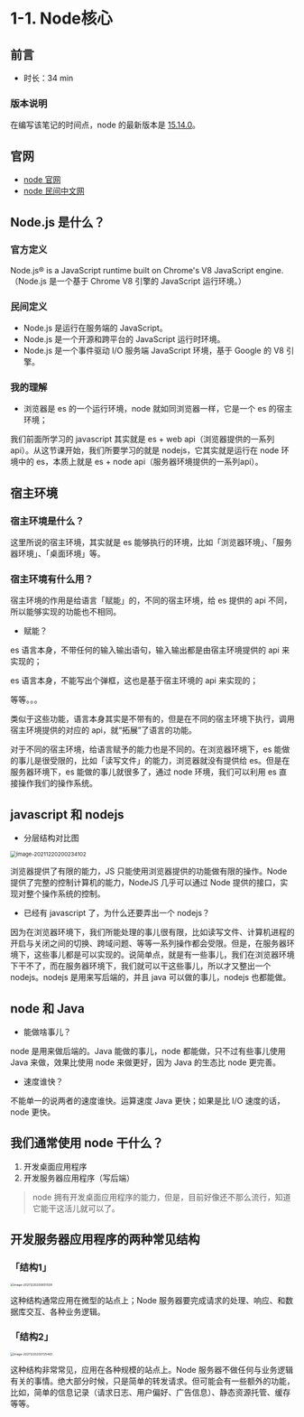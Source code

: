 # 1-1. Node核心

## 前言

- 时长：34 min

### 版本说明

在编写该笔记的时间点，node 的最新版本是 [15.14.0](https://nodejs.org/docs/latest-v15.x/api/)。

## 官网

- [node 官网](https://nodejs.org/en/)
- [node 民间中文网](http://nodejs.cn/learn/introduction-to-nodejs)

## Node.js 是什么？

### 官方定义

Node.js® is a JavaScript runtime built on Chrome's V8 JavaScript engine.（Node.js 是一个基于 Chrome V8 引擎的 JavaScript 运行环境。）

### 民间定义

- Node.js 是运行在服务端的 JavaScript。
- Node.js 是一个开源和跨平台的 JavaScript 运行时环境。
- Node.js 是一个事件驱动 I/O 服务端 JavaScript 环境，基于 Google 的 V8 引擎。

### 我的理解

- 浏览器是 es 的一个运行环境，node 就如同浏览器一样，它是一个 es 的宿主环境；

我们前面所学习的 javascript 其实就是 es + web api（浏览器提供的一系列 api）。从这节课开始，我们所要学习的就是 nodejs，它其实就是运行在 node 环境中的 es，本质上就是 es + node api（服务器环境提供的一系列api）。



## 宿主环境

### 宿主环境是什么？

这里所说的宿主环境，其实就是 es 能够执行的环境，比如「浏览器环境」、「服务器环境」、「桌面环境」等。



### 宿主环境有什么用？

宿主环境的作用是给语言「赋能」的，不同的宿主环境，给 es 提供的 api 不同，所以能够实现的功能也不相同。



- 赋能？

es 语言本身，不带任何的输入输出语句，输入输出都是由宿主环境提供的 api 来实现的；

es 语言本身，不能写出个弹框，这也是基于宿主环境的 api 来实现的；

等等。。。



类似于这些功能，语言本身其实是不带有的，但是在不同的宿主环境下执行，调用宿主环境提供的对应的 api，就“拓展”了语言的功能。



对于不同的宿主环境，给语言赋予的能力也是不同的。在浏览器环境下，es 能做的事儿是很受限的，比如「读写文件」的能力，浏览器就没有提供给 es。但是在服务器环境下，es 能做的事儿就很多了，通过 node 环境，我们可以利用 es 直接操作我们的操作系统。



## javascript 和 nodejs

- 分层结构对比图

<img src="https://gitee.com/dahuyou_top/pic-bed/raw/master/uPic/image-20211220200234102.png" alt="image-20211220200234102" style="zoom:67%;" />



浏览器提供了有限的能力，JS 只能使用浏览器提供的功能做有限的操作。Node 提供了完整的控制计算机的能力，NodeJS 几乎可以通过 Node 提供的接口，实现对整个操作系统的控制。

- 已经有 javascript 了，为什么还要弄出一个 nodejs？

因为在浏览器环境下，我们所能处理的事儿很有限，比如读写文件、计算机进程的开启与关闭之间的切换、跨域问题、等等一系列操作都会受限。但是，在服务器环境下，这些事儿都是可以实现的。说简单点，就是有一些事儿，我们在浏览器环境下干不了，而在服务器环境下，我们就可以干这些事儿，所以才又整出一个 nodejs。nodejs 是用来写后端的，并且 java 可以做的事儿，nodejs 也都能做。

## node 和 Java

- 能做啥事儿？

node 是用来做后端的。Java 能做的事儿，node 都能做，只不过有些事儿使用 Java 来做，效果比使用 node 来做更好，因为 Java 的生态比 node 更完善。

- 速度谁快？

不能单一的说两者的速度谁快。运算速度 Java 更快；如果是比 I/O 速度的话，node 更快。

## 我们通常使用 node 干什么？

1. 开发桌面应用程序
2. 开发服务器应用程序（写后端）

> node 拥有开发桌面应用程序的能力，但是，目前好像还不那么流行，知道它能干这活儿就可以了。

## 开发服务器应用程序的两种常见结构

### 「结构1」

<img src="https://gitee.com/dahuyou_top/pic-bed/raw/master/uPic/image-20211220200651509.png" alt="image-20211220200651509" style="zoom:37%;" />



这种结构通常应用在微型的站点上；Node 服务器要完成请求的处理、响应、和数据库交互、各种业务逻辑。

### 「结构2」

<img src="https://gitee.com/dahuyou_top/pic-bed/raw/master/uPic/image-20211220200725463.png" alt="image-20211220200725463" style="zoom:37%;" />

这种结构非常常见，应用在各种规模的站点上。Node 服务器不做任何与业务逻辑有关的事情。绝大部分时候，只是简单的转发请求。但可能会有一些额外的功能，比如，简单的信息记录（请求日志、用户偏好、广告信息）、静态资源托管、缓存等等。

